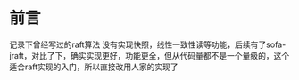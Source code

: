 # 前言 
记录下曾经写过的raft算法
没有实现快照，线性一致性读等功能，后续有了sofa-jraft，对比了下，确实实现更好，功能更全，但从代码量都不是一个量级的，这个适合raft实现的入门，所以直接改用人家的实现了



